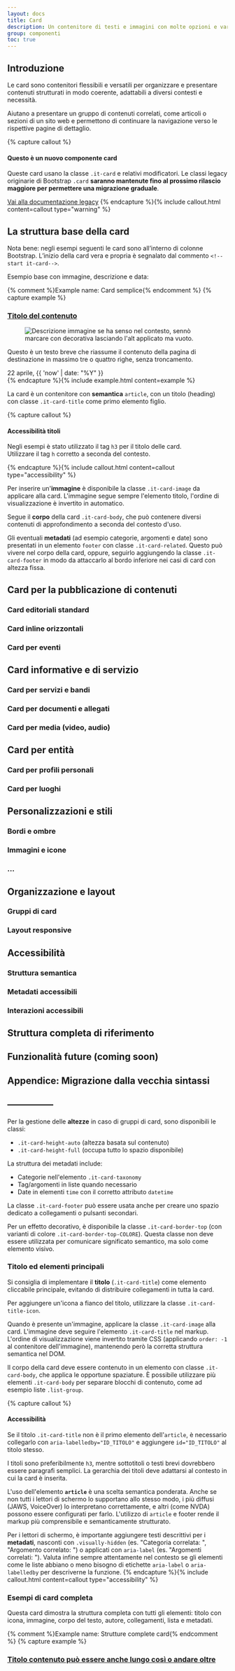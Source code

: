 ```yaml
---
layout: docs
title: Card
description: Un contenitore di testi e immagini con molte opzioni e varianti.
group: componenti
toc: true
---
```


## Introduzione
Le card sono contenitori flessibili e versatili per organizzare e presentare contenuti strutturati in modo coerente, adattabili a diversi contesti e necessità.

Aiutano a presentare un gruppo di contenuti correlati, come articoli o sezioni di un sito web e permettono di continuare la navigazione verso le rispettive pagine di dettaglio.

{% capture callout %}
#### Questo è un nuovo componente card
Queste card usano la classe `.it-card` e relativi modificatori. Le classi legacy originarie di Bootstrap `.card` **saranno mantenute fino al prossimo rilascio maggiore per permettere una migrazione graduale**. 

[Vai alla documentazione legacy](../card-old/)
{% endcapture %}{% include callout.html content=callout type="warning" %}

## La struttura base della card
Nota bene: negli esempi seguenti le card sono all’interno di colonne Bootstrap. 
L’inizio della card vera e propria è segnalato dal commento `<!--start it-card-->`.

Esempio base con immagine, descrizione e data:

{% comment %}Example name: Card semplice{% endcomment %}
{% capture example %}
<div class="row">
  <div class="col-12 col-md-6 mb-3 mb-md-4 col-lg-4">
    <!--start it-card-->
    <article class="it-card it-card-image rounded shadow-sm border">
      <!--card first child is the title (link)-->
      <h3 class="it-card-title no_toc">
        <a href="#">Titolo del contenuto</a>
      </h3>
      <!--card second child is the image (optional)-->
      <div class="it-card-image-wrapper">
        <div class="ratio ratio-16x9">
          <figure class="figure img-full">
            <img src="https://images.unsplash.com/photo-1595878715977-2e8f8df18ea8?q=80&w=1200" alt="Descrizione immagine se ha senso nel contesto, sennò marcare con decorativa lasciando l'alt applicato ma vuoto.">
          </figure>
        </div>
      </div>
      <!--card body content-->
      <div class="it-card-body">
        <p class="it-card-text">Questo è un testo breve che riassume il contenuto della pagina di destinazione in massimo tre o quattro righe, senza troncamento.</p>
      </div>
      <!--finally the card footer metadata-->
      <footer class="it-card-related it-card-footer">
        <time class="it-card-date" datetime="10/12/{{ 'now' | date: "%Y" }}">22 aprile, {{ 'now' | date: "%Y" }}</time>
      </footer>
    </article>
    <!--end it-card-->
  </div>
</div>
{% endcapture %}{% include example.html content=example %}

La card è un contenitore con **semantica** `article`, con un titolo (heading) con classe `.it-card-title` come primo elemento figlio.

{% capture callout %}

#### Accessibilità titoli

Negli esempi è stato utilizzato il tag `h3` per il titolo delle card. <br>
Utilizzare il tag `h` corretto a seconda del contesto.

{% endcapture %}{% include callout.html content=callout type="accessibility" %}

Per inserire un'**immagine** è disponibile la classe `.it-card-image` da applicare alla card. L'immagine segue sempre l'elemento titolo, l'ordine di visualizzazione è invertito in automatico. 

Segue il **corpo** della card `.it-card-body`, che può contenere diversi contenuti di approfondimento a seconda del contesto d'uso. 

Gli eventuali **metadati** (ad esempio categorie, argomenti e date) sono presentati in un elemento `footer` con classe `.it-card-related`. Questo può vivere nel corpo della card, oppure, seguirlo aggiungendo la classe `.it-card-footer` in modo da attaccarlo al bordo inferiore nei casi di card con altezza fissa.

## Card per la pubblicazione di contenuti

### Card editoriali standard

### Card inline orizzontali

### Card per eventi

## Card informative e di servizio

### Card per servizi e bandi

### Card per documenti e allegati

### Card per media (video, audio)

## Card per entità

### Card per profili personali

### Card per luoghi

## Personalizzazioni e stili

### Bordi e ombre

### Immagini e icone

### ...

## Organizzazione e layout

### Gruppi di card

### Layout responsive

## Accessibilità

### Struttura semantica

### Metadati accessibili

### Interazioni accessibili

## Struttura completa di riferimento

## Funzionalità future (coming soon)

## Appendice: Migrazione dalla vecchia sintassi


## —————


Per la gestione delle **altezze** in caso di gruppi di card, sono disponibili le classi: 
- `.it-card-height-auto` (altezza basata sul contenuto) 
- `.it-card-height-full` (occupa tutto lo spazio disponibile)


La struttura dei metadati include:

- Categorie nell'elemento `.it-card-taxonomy`
- Tag/argomenti in liste quando necessario
- Date in elementi `time` con il corretto attributo `datetime`

La classe `.it-card-footer` può essere usata anche per creare uno spazio dedicato a collegamenti o pulsanti secondari.

Per un effetto decorativo, è disponibile la classe `.it-card-border-top` (con varianti di colore `.it-card-border-top-COLORE`). Questa classe non deve essere utilizzata per comunicare significato semantico, ma solo come elemento visivo.





### Titolo ed elementi principali
Si consiglia di implementare il **titolo** (`.it-card-title`) come elemento cliccabile principale, evitando di distribuire collegamenti in tutta la card.

Per aggiungere un'icona a fianco del titolo, utilizzare la classe `.it-card-title-icon`.

Quando è presente un'immagine, applicare la classe `.it-card-image` alla card. L'immagine deve seguire l'elemento `.it-card-title` nel markup. L'ordine di visualizzazione viene invertito tramite CSS (applicando `order: -1` al contenitore dell'immagine), mantenendo però la corretta struttura semantica nel DOM.

Il corpo della card deve essere contenuto in un elemento con classe `.it-card-body`, che applica le opportune spaziature. È possibile utilizzare più elementi `.it-card-body` per separare blocchi di contenuto, come ad esempio liste `.list-group`.



{% capture callout %}
#### Accessibilità
Se il titolo `.it-card-title` non è il primo elemento dell'`article`, è necessario collegarlo con `aria-labelledby="ID_TITOLO"` e aggiungere `id="ID_TITOLO"` al titolo stesso.

I titoli sono preferibilmente `h3`, mentre sottotitoli o testi brevi dovrebbero essere paragrafi semplici. La gerarchia dei titoli deve adattarsi al contesto in cui la card è inserita.

L'uso dell'elemento **`article`** è una scelta semantica ponderata. Anche se non tutti i lettori di schermo lo supportano allo stesso modo, i più diffusi (JAWS, VoiceOver) lo interpretano correttamente, e altri (come NVDA) possono essere configurati per farlo. L'utilizzo di `article` e footer rende il markup più comprensibile e semanticamente strutturato.

Per i lettori di schermo, è importante aggiungere testi descrittivi per i **metadati**, nasconti con `.visually-hidden` (es. "Categoria correlata: ", "Argomento correlato: ") o applicati con `aria-label` (es. "Argomenti correlati: ").
Valuta infine sempre attentamente nel contesto se gli elementi come le liste abbiano o meno bisogno di etichette `aria-label` o `aria-labelledby` per descriverne la funzione.
{% endcapture %}{% include callout.html content=callout type="accessibility" %}

### Esempi di card completa

Questa card dimostra la struttura completa con tutti gli elementi: titolo con icona, immagine, corpo del testo, autore, collegamenti, lista e metadati.


{% comment %}Example name: Strutture complete card{% endcomment %}
{% capture example %}
<div class="row">
  <div class="col-12 col-md-6 mb-3 mb-md-4 col-lg-4">
    <!--start it-card-->
    <article class="it-card it-card-image it-card-border-top it-card-border-top-danger rounded shadow-sm border">
      <!--first element is the title-->
      <h3 class="it-card-title it-card-title-icon no_toc">
        <a href="#">Titolo contenuto può essere anche lungo così o andare oltre</a>
        <div><svg class="icon icon-primary" aria-hidden="true"><use href="{{ site.baseurl }}/dist/svg/sprites.svg#it-file"></use></svg></div>
      </h3>
      <!--second element is the image if present-->
      <div class="it-card-image-wrapper">
        <div class="ratio ratio-16x9">
          <figure class="figure img-full">
            <img src="https://placehold.co/357x190/0066cc/FFFFFF/?text=16x9" alt="Descrizione immagine se ha senso nel contesto, sennò marcare con decorativa lasciando l'alt applicato ma vuoto.">
          </figure>
        </div>
      </div>
      <!--follow the body-->
      <div class="it-card-body">
        <p class="it-card-subtitle">Sottotitolo o periodo</p>
        <address class="it-card-signature">di Maria Verde</address>
        <p class="it-card-text">Questo è un testo breve che riassume il contenuto della pagina di destinazione in massimo tre o quattro righe, senza troncamento.</p>
        <p class="it-card-text">Se ci fosse un secondo paragrafo <a href="#" class="it-card-link">con un link</a> questa è la resa visiva.</p>
        <dl class="it-card-description-list">
          <div>
            <dt>Email:</dt>
            <dd>me@mail.com</dd>
          </div>
          <div>
            <dt>Tel:</dt>
            <dd>340.4050600</dd>
          </div>
          <div>
            <dt>Indirizzo:</dt>
            <dd>Via della città, 5 - 00100 Città</dd>
          </div>
        </dl>
        <p><a href="#" class="it-card-link">Un link dentro un `p` con tipografia responsive</a></p>
        <ul role="list" class="list-group list-group-flush">
          <li class="list-group-item"><a href="#" class="it-card-link">Un link `.it-card-link in una lista</a></li>
          <li class="list-group-item"><a href="#">Un link normale sempre in lista</a></li>
          <li class="list-group-item">Un item lista senza link</li>
        </ul>
        <a href="#" class="it-card-link">Un link sparso</a>
        <a href="#" class="it-card-link">Un altro link</a>
        <a href="#" class="btn btn-primary">Una azione</a>
      </div>
      <footer class="it-card-related it-card-footer">
        <div class="it-card-taxonomy">
          <a href="#" class="it-card-category it-card-link link-secondary"><span class="visually-hidden">Categoria correlata: </span>Categoria</a>
          <ul class="it-card-chips chips-list" aria-label="Argomenti correlati: ">
            <li class="list-item"><a class="chip chip-simple chip-sm" href="#">
              <span class="visually-hidden">Argomento: </span><span class="chip-label">Sviluppo interfaccia</span>
            </a></li>
            <li class="list-item"><a class="chip chip-simple chip-sm" href="#">
              <span class="visually-hidden">Argomento: </span><span class="chip-label">Open source</span>
            </a></li>
            <li class="list-item"><a class="chip chip-simple chip-sm" href="#">
              <span class="visually-hidden">Argomento: </span><span class="chip-label">Progettazione interfaccia</span>
            </a></li>
          </ul>
        </div>
        <time class="it-card-date" datetime="10/12/{{ 'now' | date: "%Y" }}">12 ottobre, {{ 'now' | date: "%Y" }}</time>
      </footer>
      <div class="it-card-footer" aria-label="Azioni correlate:">
        <button type="button" class="btn btn-outline-secondary">Azione secondaria</button>
        <a href="#" class="it-card-link">Link secondario</a>
      </div>
    </article>
    <!--end it-card-->
  </div>
</div>
{% endcapture %}{% include example.html content=example %}

## Varianti comuni

Ecco alcuni esempi di configurazioni frequenti per le card:

1. Card con collegamento secondario nel piede
2. Card a tutta altezza (`.it-card-height-full`) con metadati a fine card
3. Card "servizio/bando" con stato delle lavorazioni e pulsante di azione secondaria
4. Card semplice di presentazione senza collegamenti

{% comment %}Example name: Strutture card{% endcomment %}
{% capture example %}
<div class="row">
  <div class="col-12 col-md-6 mb-3 mb-md-4 col-lg-4">
    <!--start it-card-->
    <article class="it-card it-card-image rounded border shadow-sm mb-3">
      <h3 class="it-card-title no_toc">
        <a href="#">Titolo h3</a>
      </h3>
      <div class="it-card-image-wrapper">
        <div class="ratio ratio-16x9">
          <figure class="figure img-full">
            <img src="https://placehold.co/357x190/0066cc/FFFFFF/?text=16x9" alt="Descrizione immagine se ha senso nel contesto, sennò marcare con decorativa lasciando l'alt applicato ma vuoto.">
          </figure>
        </div>
      </div>
      <div class="it-card-body">
        <p class="it-card-subtitle">Sottotitolo o periodo</p>
        <p class="it-card-text">Questo è un testo breve che riassume il contenuto della pagina di destinazione in massimo tre o quattro righe, senza troncamento.</p>
      </div>
      <div class="it-card-footer" aria-label="Link correlati:">
        <a href="#" class="it-card-link">Link secondario</a>
        <a href="#" class="it-card-link">Altro link secondario</a>
      </div>
    </article>
    <!--end it-card-->
    <!--start it-card-->
    <article class="it-card it-card-image rounded border shadow-sm">
      <h3 class="it-card-title no_toc">
        <a href="#">Titolo h3</a>
      </h3>
      <div class="it-card-image-wrapper">
        <div class="ratio ratio-custom" style="--bs-aspect-ratio: 20%;">
          <figure class="figure img-full">
            <img src="https://placehold.co/357x190/0066cc/FFFFFF/?text=Custom-5x1" alt="Descrizione immagine se ha senso nel contesto, sennò marcare con decorativa lasciando l'alt applicato ma vuoto.">
          </figure>
        </div>
      </div>
      <div class="it-card-body">
        <p class="it-card-text">Questo è un testo breve che riassume il contenuto della pagina di destinazione in massimo tre o quattro righe, senza troncamento.</p>
      </div>
    </article>
    <!--end it-card-->
  </div>
  <div class="col-12 col-md-6 mb-3 mb-md-4 col-lg-4">
    <!--start it-card-->
    <article class="it-card it-card-image it-card-height-full rounded border shadow-sm">
      <h3 class="it-card-title no_toc">
        <a href="#">Titolo h3</a>
      </h3>
      <div class="it-card-image-wrapper">
        <div class="ratio ratio-21x9">
          <figure class="figure img-full">
            <img src="https://placehold.co/357x190/0066cc/FFFFFF/?text=21x9" alt="Descrizione immagine se ha senso nel contesto, sennò marcare con decorativa lasciando l'alt applicato ma vuoto.">
          </figure>
        </div>
      </div>
      <div class="it-card-body">
        <address class="it-card-signature">di Maria Verde</address>
        <p class="it-card-text">Questo è un testo breve che riassume il contenuto della pagina di destinazione in massimo tre o quattro righe, senza troncamento.</p>
      </div>
      <footer class="it-card-related it-card-footer">
        <time class="it-card-date" datetime="10/12/{{ 'now' | date: "%Y" }}">12 ottobre, {{ 'now' | date: "%Y" }}</time>
      </footer>
    </article>
    <!--end it-card-->
  </div>
  <div class="col-12 col-md-6 mb-3 mb-md-4 col-lg-4">
    <!--start it-card-->
    <article class="it-card rounded shadow-sm border mb-3">
      <h4 class="it-card-title it-card-title-icon no_toc">
        <a href="#">Titolo lungo ad esempio di bando a cui poter partecipare h4</a>
        <div><svg class="icon icon-primary" aria-hidden="true"><use href="{{ site.baseurl }}/dist/svg/sprites.svg#it-file"></use></svg></div>
      </h4>
      <div class="it-card-body">
        <p class="it-card-subtitle">Sottotitolo o periodo</p>
        <p class="it-card-text">Questo è un testo breve che riassume il contenuto della pagina di destinazione in massimo tre o quattro righe, senza troncamento.</p>
      </div>
      <footer class="it-card-related it-card-footer">
        <div class="it-card-taxonomy">
          <div class="chip chip-simple chip-sm chip-success">
            <span class="visually-hidden">Stato della lavorazione: </span><span class="chip-label">Aperto</span>
          </div>
        </div>
        <span class="it-card-date text-warning"><strong>Scadenza: </strong><time class="it-card-date text-warning" datetime="10/12/{{ 'now' | date: "%Y" }}">31 gennaio, {{ 'now' | date: "%Y" }}</time></span>
      </footer>
      <div class="it-card-footer" aria-label="Azioni correlate:">
        <button type="button" class="btn btn-outline-secondary btn-icon">
          <span>Azione secondaria</span>
          <svg class="icon icon-secondary ms-1" aria-hidden="true"><use href="/dist/svg/sprites.svg#it-arrow-right"></use></svg>
        </button>
      </div>
    </article>
    <!--end it-card-->
    <!--start it-card-->
    <article class="it-card rounded shadow-sm border">
      <h4 class="it-card-title it-card-title-icon no_toc">
        Titolo solo descrittivo un po' lungo ad esempio h4
        <div><svg class="icon icon-secondary" aria-hidden="true"><use href="{{ site.baseurl }}/dist/svg/sprites.svg#it-file"></use></svg></div>
      </h4>
      <div class="it-card-body">
        <p class="it-card-subtitle">Sottotitolo o periodo</p>
        <p class="it-card-text">Questo è un testo breve che riassume il contenuto della pagina di destinazione in massimo tre o quattro righe, senza troncamento.</p>
      </div>
    </article>
    <!--end it-card-->
  </div>
</div>
{% endcapture %}{% include example.html content=example %}

## Card di tipo profilo

Utili ad esempio per indicare schede personale. Si attivano con la classe `.it-card-profile`. È da notare che la testata della card è costruita con classi di stile dedicate come `.it-card-profile-header` per nome e ruolo. L'immagine di profilo sulla destra è visualizzata integrando il componente avatar in una delle sue varianti. 

La lista di metadati del profilo è costruita utilizzando liste descrittive `.it-card-description-list` con ogni coppia di item`dd`-`dt` raccolta in un `div` contenitore. 

{% capture callout %}
#### Accessibilità titoli
I titoli `.it-card-profile-name` in questi esempi sono `h4`. La gerarchia dei titoli deve adattarsi ovviamente al contesto in cui la card è inserita.
{% endcapture %}{% include callout.html content=callout type="accessibility" %}

{% comment %}Example name: Card profilo{% endcomment %}
{% capture example %}

<div class="row">
  <div class="col-12 col-md-6 mb-3 mb-md-4 col-lg-4">
    <!--start it-card-->
    <article class="it-card it-card-profile rounded shadow-sm border">
      <div class="it-card-profile-header">
        <div class="it-card-profile">
          <h4 class="it-card-profile-name no_toc">
            <a href="#">Nome Personale</a>
          </h4>
          <p class="it-card-profile-role">Ruolo nell'organizzazione</p>
        </div>
        <div class="avatar size-lg">
          <p aria-hidden="true">NP</p>
        </div>
      </div>
      <div class="it-card-body">
        <dl class="it-card-description-list">
          <div>
            <dt>Area:</dt>
            <dd><a href="#">Nome dell'area di appartenenza</a></dd>
          </div>
          <div>
            <dt>Email:</dt>
            <dd>me@mail.com</dd>
          </div>
          <div>
            <dt>Tel:</dt>
            <dd>340.4050600</dd>
          </div>
          <div>
            <dt>Indirizzo:</dt>
            <dd>Via della città, 5 - 00100 Città</dd>
          </div>
        </dl>
      </div>
    </article>
    <!--end it-card-->
  </div>
  <div class="col-12 col-md-6 mb-3 mb-md-4 col-lg-4">
    <!--start it-card-->
    <article class="it-card it-card-profile it-card-border-top it-card-border-top-secondary rounded shadow-sm border">
      <div class="it-card-profile-header">
        <div class="it-card-profile">
          <h4 class="it-card-profile-name no_toc">
            <a href="#">Nome Personale</a>
          </h4>
          <p class="it-card-profile-role">Ruolo nell'organizzazione</p>
        </div>
        <div class="avatar size-xl">
          <p aria-hidden="true">NP</p>
        </div>
      </div>
      <div class="it-card-body">
        <dl class="it-card-description-list">
          <div>
            <dt>Area:</dt>
            <dd><a href="#">Nome dell'area di appartenenza</a></dd>
          </div>
          <div>
            <dt>Email:</dt>
            <dd>me@mail.com</dd>
          </div>
          <div>
            <dt>Tel:</dt>
            <dd>340.4050600</dd>
          </div>
          <div>
            <dt>Indirizzo:</dt>
            <dd>Via della città, 5 - 00100 Città</dd>
          </div>
        </dl>
      </div>
    </article>
    <!--end it-card-->
  </div>
</div>
{% endcapture %}{% include example.html content=example %}

## Card di tipo luogo

Utili ad esempio per indicare schede località. Si attivano con la classe `.it-card-site`. È da notare che la testata della card è costruita con classi di stile dedicate come `.it-card-place-header` per nome, tipologia ed eventuale indirizzo. 

Lo spazio per l'immagine sulla destra `.it-card-place-image` può essere usato anche per contenere un'icona. L'accortezza è racchiuderna dentro un `div` contenitore con wrapper `.it-card-place-icon-wrapper` che ne permetta i corretti allineamenti. 

La lista di metadati del luogo è costruita utilizzando liste descrittive `.it-card-description-list` con ogni coppia di item`dd`-`dt` raccolta in un `div` contenitore. 

È possibile combinare un piede con eventuali collegamenti o dettagli della mappa usando l'elemento `footer` con le classi dedicate `.it-card-related` e `it-card-footer`. Negli esempi è stato poi applicato un `.border-top` a questo elemento, opzionale.  

{% capture callout %}
#### Accessibilità
I titoli `.it-card-place-name` in questi esempi sono `h4`. La gerarchia dei titoli deve adattarsi ovviamente al contesto in cui la card è inserita.
{% endcapture %}{% include callout.html content=callout type="accessibility" %}

{% comment %}Example name: Card luogo{% endcomment %}
{% capture example %}

<div class="row">
  <div class="col-12 col-md-6 mb-3 mb-md-4 col-lg-4">
    <!--start it-card-->
    <article class="it-card it-card-place rounded shadow-sm border">
      <div class="it-card-place-header">
        <div class="it-card-place">
          <h4 class="it-card-place-name no_toc">
            <a href="#">Toponimo o luogo</a>
          </h4>
          <p class="it-card-place-type">Tipologia di luogo</p>
          <p class="it-card-place-address">Via della città, 5 - 00100 Città</p>
        </div>
        <div class="it-card-place-image ratio ratio-1x1">
          <div class="it-card-place-image-icon-wrapper">
            <svg class="icon icon-lg icon-padded icon-primary" aria-hidden="true"><use href="/dist/svg/sprites.svg#it-pa"></use></svg>
          </div>
        </div>
      </div>
      <div class="it-card-body">
        <dl class="it-card-description-list">
          <div>
            <dt>Email:</dt>
            <dd>me@mail.com</dd>
          </div>
          <div>
            <dt>Tel:</dt>
            <dd>340.4050600</dd>
          </div>
          <div>
            <dt>Indirizzo:</dt>
            <dd>Via della città, 5 - 00100 Città</dd>
          </div>
        </dl>
      </div>
    </article>
    <!--end it-card-->
  </div>
  <div class="col-12 col-md-6 mb-3 mb-md-4 col-lg-4">
    <!--start it-card-->
    <article class="it-card it-card-place it-card-border-top it-card-border-top-secondary rounded shadow-sm border mb-3">
      <div class="it-card-place-header">
        <div class="it-card-place">
          <h4 class="it-card-place-name no_toc">
            <a href="#">Toponimo o luogo</a>
          </h4>
          <p class="it-card-place-type">Tipologia di luogo</p>
          <p class="it-card-place-address">Via della città, 5 - 00100 Città</p>
        </div>
        <div class="it-card-place-image ratio ratio-1x1">
          <figure class="figure img-full">
            <img src="https://placehold.co/357x190/F4FAFB/0066cc/?text=1x1" alt="Descrizione immagine se ha senso nel contesto, sennò marcare con decorativa lasciando l'alt applicato ma vuoto.">
          </figure>
        </div>
      </div>
      <div class="it-card-body">
        <dl class="it-card-description-list">
          <div>
            <dt>Email:</dt>
            <dd>me@mail.com</dd>
          </div>
          <div>
            <dt>Tel:</dt>
            <dd>340.4050600</dd>
          </div>
          <div>
            <dt>Indirizzo:</dt>
            <dd>Via della città, 5 - 00100 Città</dd>
          </div>
        </dl>
      </div>
      <footer class="it-card-related it-card-footer border-top pt-3">
        <div style="flex-grow:1">
          <svg class="icon icon-sm icon-secondary" aria-hidden="true"><use href="/dist/svg/sprites.svg#it-map-marker"></use></svg>
          <strong>Distanza:</strong> 900 metri
        </div>
        <a href="#" target="_blank" class="it-card-link">
          Apri in mappa
          <span class="visually-hidden"> Toponimo o Luogo (si apre in una nuova finestra)</span>
          <svg class="icon icon-sm icon-secondary ms-2" aria-hidden="true"><use href="/dist/svg/sprites.svg#it-external-link"></use></svg>
        </a>
      </footer>
    </article>
    <!--end it-card-->
  </div>
</div>
{% endcapture %}{% include example.html content=example %}

## Varianti inline

Le varianti inline sono ideali per presentazioni editoriali, come in contesti di notizie o articoli correlati. Esistono due principali configurazioni:

- `.it-card-inline` - Layout orizzontale su schermi medio-grandi, verticale su mobile. Su mobile l'immagine prende le proporzioni definite con le classi `.ratio-`. È consigliabile utilizzare queries sensibili al @container piuttosto che al viewport, per permetterne lo sviluppo orizzontale solo se lo spazio a disposizione è sufficiente. 
- `.it-card-inline-mini` - Layout orizzontale mantenuto anche su dispositivi mobili. Utile per piccole card editoriali secondarie. 

È possibile combinare questi formati con il layout standard e applicare `.it-card-inline-reverse` per invertire l'ordine degli elementi (con l'immagine a destra anziché a sinistra).

{% comment %}Example name: Varianti inline{% endcomment %}
{% capture example %}
<div class="row">
  <div class="col-12 col-md-6 mb-3 mb-md-4 col-lg-4">
    <!--start it-card-->
    <article class="it-card it-card-inline it-card-inline-mini it-card-image rounded shadow-sm border mb-3">
     <!--first element is all the card content: title + footer-->
      <div class="it-card-inline-content">
        <h3 class="it-card-title no_toc">
          <a href="#">Titolo contenuto può essere anche lungo così o andare oltre</a>
        </h3>
        <footer class="it-card-related it-card-footer">
          <div class="it-card-taxonomy">
            <a href="#" class="it-card-category it-card-link link-secondary"><span class="visually-hidden">Categoria correlata: </span>Categoria</a>
          </div>
          <time class="it-card-date" datetime="10/12/{{ 'now' | date: "%Y" }}">12 ottobre, {{ 'now' | date: "%Y" }}</time>
        </footer>
      </div>
      <!--second element is the image if present-->
      <div class="it-card-image-wrapper">
        <div class="ratio ratio-1x1">
          <figure class="figure img-full">
            <img src="https://placehold.co/357x190/0066cc/FFFFFF/?text=I" alt="Descrizione immagine se ha senso nel contesto, sennò marcare con decorativa lasciando l'alt applicato ma vuoto.">
          </figure>
        </div>
      </div>
    </article>
    <!--end it-card-->
    <!--start it-card-->
    <article class="it-card it-card-inline it-card-inline-mini it-card-inline-reverse it-card-image rounded shadow-sm border">
     <!--first element is all the card content: title + footer-->
      <div class="it-card-inline-content">
        <h3 class="it-card-title no_toc">
          <a href="#">Titolo breve</a>
        </h3>
        <footer class="it-card-related it-card-footer">
          <div class="it-card-taxonomy">
            <a href="#" class="it-card-category it-card-link link-secondary"><span class="visually-hidden">Categoria correlata: </span>Categoria</a>
          </div>
          <time class="it-card-date" datetime="10/12/{{ 'now' | date: "%Y" }}">12 ottobre, {{ 'now' | date: "%Y" }}</time>
        </footer>
      </div>
      <!--second element is the image if present-->
      <div class="it-card-image-wrapper">
        <div class="ratio ratio-1x1">
          <figure class="figure img-full">
            <img src="https://placehold.co/357x190/0066cc/FFFFFF/?text=I" alt="Descrizione immagine se ha senso nel contesto, sennò marcare con decorativa lasciando l'alt applicato ma vuoto.">
          </figure>
        </div>
      </div>
    </article>
    <!--end it-card-->
  </div>
  <div class="col-12 col-md-6 mb-3 mb-md-4 col-lg-8">
    <!--start it-card-->
    <article class="it-card it-card-inline it-card-image rounded shadow-sm border mb-3">
     <!--first element is all the card content-->
      <div class="it-card-inline-content">
        <h3 class="it-card-title no_toc">
          <a href="#">Titolo breve</a>
        </h3>
        <div class="it-card-body">
          <p class="it-card-subtitle">Sottotitolo o periodo</p>
          <p class="it-card-text">Questo è un testo breve.</p>
        </div>
        <footer class="it-card-related it-card-footer">
          <div class="it-card-taxonomy">
            <a href="#" class="it-card-category it-card-link link-secondary"><span class="visually-hidden">Categoria correlata: </span>Categoria</a>
          </div>
          <time class="it-card-date" datetime="10/12/{{ 'now' | date: "%Y" }}">12 ottobre, {{ 'now' | date: "%Y" }}</time>
        </footer>
        <div class="it-card-footer" aria-label="Azioni correlate:">
          <a href="#" class="it-card-link">Link secondario</a>
          <a href="#" class="it-card-link">Link secondario</a>
        </div>
      </div>
      <!--second element is the image if present-->
      <div class="it-card-image-wrapper">
        <div class="ratio ratio-16x9">
          <figure class="figure img-full">
            <img src="https://placehold.co/357x190/0066cc/FFFFFF/?text=Img" alt="Descrizione immagine se ha senso nel contesto, sennò marcare con decorativa lasciando l'alt applicato ma vuoto.">
          </figure>
        </div>
      </div>
    </article>
    <!--end it-card-->
    <!--start it-card-->
    <article class="it-card it-card-inline it-card-inline-reverse it-card-image rounded shadow-sm border">
     <!--first element is all the card content-->
      <div class="it-card-inline-content">
        <h3 class="it-card-title no_toc">
          <a href="#">Titolo contenuto può essere anche lungo così o andare oltre</a>
        </h3>
        <div class="it-card-body">
          <p class="it-card-subtitle">Sottotitolo o periodo</p>
          <p class="it-card-text">Questo è un testo breve che riassume il contenuto della pagina di destinazione in massimo tre o quattro righe, senza troncamento.</p>
        </div>
        <footer class="it-card-related it-card-footer">
          <div class="it-card-taxonomy">
            <a href="#" class="it-card-category it-card-link link-secondary"><span class="visually-hidden">Categoria correlata: </span>Categoria</a>
          </div>
          <time class="it-card-date" datetime="10/12/{{ 'now' | date: "%Y" }}">12 ottobre, {{ 'now' | date: "%Y" }}</time>
        </footer>
        <div class="it-card-footer" aria-label="Azioni correlate:">
          <a href="#" class="it-card-link">Link secondario</a>
          <a href="#" class="it-card-link">Link secondario</a>
        </div>
      </div>
      <!--second element is the image if present-->
      <div class="it-card-image-wrapper">
        <div class="ratio ratio-1x1">
          <figure class="figure img-full">
            <img src="https://placehold.co/357x190/0066cc/FFFFFF/?text=Img" alt="Descrizione immagine se ha senso nel contesto, sennò marcare con decorativa lasciando l'alt applicato ma vuoto.">
          </figure>
        </div>
      </div>
    </article>
    <!--end it-card-->
  </div>
</div>
{% endcapture %}{% include example.html content=example %}

## Stili di presentazione

### Bordi e ombre

La configurazione base delle card prevede un bordo (`.border`) e un'ombra leggera (`.shadow-sm`).
Per aumentare la separazione visiva dal contesto, è possibile utilizzare ombre più evidenti:

- `.shadow` - ombra media
- `.shadow-lg` - ombra pronunciata

Quando si utilizzano ombre più evidenti, è possibile rimuovere il bordo se la distinzione dallo sfondo è sufficientemente chiara.

{% capture callout %}

#### Accessibilità: contrasto con lo sfondo

Per garantire una buona accessibilità, è consigliabile mantenere un rapporto di contrasto di almeno 3:1 tra la card e lo sfondo. Le combinazioni di bordi, ombre e colori di sfondo aiutano a raggiungere questo obiettivo. 

{% endcapture %}{% include callout.html content=callout type="accessibility" %}

{% comment %}Example name: Strutture card{% endcomment %}
{% capture example %}
<div class="row">
  <div class="col-12 col-md-6 mb-3 mb-md-4 col-lg-4">
    <!--start it-card-->
    <article class="it-card rounded shadow-sm border">
      <h3 class="it-card-title no_toc">
        <a href="#">Titolo h3</a>
      </h3>
      <div class="it-card-body">
        <p class="it-card-text">Questo è un testo breve che riassume il contenuto della pagina di destinazione in massimo tre o quattro righe, senza troncamento.</p>
      </div>
      <footer class="it-card-related it-card-footer">
        <time class="it-card-date" datetime="10/12/{{ 'now' | date: "%Y" }}">12 ottobre, {{ 'now' | date: "%Y" }}</time>
      </footer>
    </article>
    <!--end it-card-->
  </div>
  <div class="col-12 col-md-6 mb-3 mb-md-4 col-lg-4">
    <!--start it-card-->
    <article class="it-card rounded shadow border">
      <h3 class="it-card-title no_toc">
        <a href="#">Titolo h3</a>
      </h3>
      <div class="it-card-body">
        <p class="it-card-text">Questo è un testo breve che riassume il contenuto della pagina di destinazione in massimo tre o quattro righe, senza troncamento.</p>
      </div>
      <footer class="it-card-related it-card-footer">
        <time class="it-card-date" datetime="10/12/{{ 'now' | date: "%Y" }}">12 ottobre, {{ 'now' | date: "%Y" }}</time>
      </footer>
    </article>
    <!--end it-card-->
  </div>
  <div class="col-12 col-md-6 mb-3 mb-md-4 col-lg-4">
    <!--start it-card-->
    <article class="it-card rounded shadow-lg border">
      <h3 class="it-card-title no_toc">
        <a href="#">Titolo h3</a>
      </h3>
      <div class="it-card-body">
        <p class="it-card-text">Questo è un testo breve che riassume il contenuto della pagina di destinazione in massimo tre o quattro righe, senza troncamento.</p>
      </div>
      <footer class="it-card-related it-card-footer">
        <time class="it-card-date" datetime="10/12/{{ 'now' | date: "%Y" }}">12 ottobre, {{ 'now' | date: "%Y" }}</time>
      </footer>
    </article>
    <!--end it-card-->
  </div>
</div>
<div class="row">
  <div class="col-12 col-md-6 mb-3 mb-md-4 col-lg-4">
    <!--start it-card-->
    <article class="it-card rounded shadow-sm">
      <h3 class="it-card-title no_toc">
        <a href="#">Titolo h3</a>
      </h3>
      <div class="it-card-body">
        <p class="it-card-text">Questo è un testo breve che riassume il contenuto della pagina di destinazione in massimo tre o quattro righe, senza troncamento.</p>
      </div>
      <footer class="it-card-related it-card-footer">
        <time class="it-card-date" datetime="10/12/{{ 'now' | date: "%Y" }}">12 ottobre, {{ 'now' | date: "%Y" }}</time>
      </footer>
    </article>
    <!--end it-card-->
  </div>
  <div class="col-12 col-md-6 mb-3 mb-md-4 col-lg-4">
    <!--start it-card-->
    <article class="it-card rounded shadow">
      <h3 class="it-card-title no_toc">
        <a href="#">Titolo h3</a>
      </h3>
      <div class="it-card-body">
        <p class="it-card-text">Questo è un testo breve che riassume il contenuto della pagina di destinazione in massimo tre o quattro righe, senza troncamento.</p>
      </div>
      <footer class="it-card-related it-card-footer">
        <time class="it-card-date" datetime="10/12/{{ 'now' | date: "%Y" }}">12 ottobre, {{ 'now' | date: "%Y" }}</time>
      </footer>
    </article>
    <!--end it-card-->
  </div>
  <div class="col-12 col-md-6 mb-3 mb-md-4 col-lg-4">
    <!--start it-card-->
    <article class="it-card rounded shadow-lg">
      <h3 class="it-card-title no_toc">
        <a href="#">Titolo h3</a>
      </h3>
      <div class="it-card-body">
        <p class="it-card-text">Questo è un testo breve che riassume il contenuto della pagina di destinazione in massimo tre o quattro righe, senza troncamento.</p>
      </div>
      <footer class="it-card-related it-card-footer">
        <time class="it-card-date" datetime="10/12/{{ 'now' | date: "%Y" }}">12 ottobre, {{ 'now' | date: "%Y" }}</time>
      </footer>
    </article>
    <!--end it-card-->
  </div>
</div>
{% endcapture %}{% include example.html content=example %}

## Gruppi di card

Gruppi di card con layout responsive usando `.it-card-group` in un `div` contenitore.

{% comment %}Example name: Gruppi di card responsive{% endcomment %}
{% capture example %}
<div>
  <div class="it-card-group">
    <article class="it-card rounded shadow-sm border">
      <h3 class="it-card-title no_toc">
        <a href="#">Titolo della prima card</a>
      </h3>
      <div class="it-card-body">
        <p class="it-card-text">Questo è un testo breve che riassume il contenuto della pagina di destinazione.</p>
      </div>
      <footer class="it-card-related it-card-footer">
        <div class="it-card-taxonomy">
          <a href="#" class="it-card-category it-card-link link-secondary"><span class="visually-hidden">Categoria correlata: </span>Categoria</a>
        </div>
        <time class="it-card-date" datetime="10/12/{{ 'now' | date: "%Y" }}">12 ottobre, {{ 'now' | date: "%Y" }}</time>
      </footer>
    </article>
    <article class="it-card rounded shadow-sm border">
      <h3 class="it-card-title no_toc">
        <a href="#">Titolo della seconda card</a>
      </h3>
      <div class="it-card-body">
        <p class="it-card-text">Questo è un testo breve che riassume il contenuto della pagina di destinazione.</p>
      </div>
      <footer class="it-card-related it-card-footer">
        <div class="it-card-taxonomy">
          <a href="#" class="it-card-category it-card-link link-secondary"><span class="visually-hidden">Categoria correlata: </span>Categoria</a>
        </div>
        <time class="it-card-date" datetime="10/12/{{ 'now' | date: "%Y" }}">12 ottobre, {{ 'now' | date: "%Y" }}</time>
      </footer>
    </article>
    <article class="it-card rounded shadow-sm border">
      <h3 class="it-card-title no_toc">
        <a href="#">Titolo della terza card</a>
      </h3>
      <div class="it-card-body">
        <p class="it-card-text">Questo è un testo breve che riassume il contenuto della pagina di destinazione.</p>
      </div>
      <footer class="it-card-related it-card-footer">
        <time class="it-card-date" datetime="10/12/{{ 'now' | date: "%Y" }}">12 ottobre, {{ 'now' | date: "%Y" }}</time>
      </footer>
    </article>
  </div>
</div>
{% endcapture %}{% include example.html content=example %}

### Numero di colonne specifiche

Usando `.it-card-group-N-cols`.
  
{% comment %}Example name: Gruppi di card con colonne specifiche{% endcomment %}
{% capture example %}
<div>
  <div class="it-card-group it-card-group-3-cols">
    <article class="it-card rounded shadow-sm border">
      <h3 class="it-card-title no_toc">
        <a href="#">Card in due colonne</a>
      </h3>
      <div class="it-card-body">
        <p class="it-card-text">Questo gruppo mostra sempre due colonne su schermi medi e grandi.</p>
      </div>
    </article>
    <article class="it-card it-card-image rounded shadow-sm border">
      <h3 class="it-card-title no_toc">
        <a href="#">Card in due colonne</a>
      </h3>
      <div class="it-card-body">
        <p class="it-card-text">Questo gruppo mostra sempre due colonne su schermi medi e grandi.</p>
      </div>
    </article>
  </div>
</div>
{% endcapture %}{% include example.html content=example %}

### Centrate orizzontalmente

Usando `.it-card-group-center`.

{% comment %}Example name: Gruppi di card centrate{% endcomment %}
{% capture example %}  
<div>
  <div class="it-card-group it-card-group-3-cols it-card-group-center">
    <article class="it-card rounded shadow-sm border">
      <h3 class="it-card-title no_toc">
        <a href="#">Card centrata</a>
      </h3>
      <div class="it-card-body">
        <p class="it-card-text">Questo gruppo ha le card centrate nella pagina.</p>
      </div>
    </article>
    <article class="it-card rounded shadow-sm border">
      <h3 class="it-card-title no_toc">
        <a href="#">Card centrata</a>
      </h3>
      <div class="it-card-body">
        <p class="it-card-text">Questo gruppo ha le card centrate nella pagina.</p>
      </div>
    </article>
  </div>
</div>
{% endcapture %}{% include example.html content=example %}

## Gruppi di card con Container Queries (Sperimentale)

Questo gruppo di card utilizza Container Queries `.it-card-group-container-aware` per adattarsi alla dimensione del contenitore invece che alla viewport. Ridimensiona la finestra del browser o prova a visualizzare questa pagina su dispositivi di diverse dimensioni per vedere la differenza.

Le Container Queries sono una tecnologia CSS moderna supportata nella maggior parte dei browser recenti. Per i browser che non supportano questa funzionalità, viene automaticamente applicato un fallback basato su Media Queries standard.

{% comment %}Example name: Gruppi di card con Container Queries{% endcomment %}
{% capture example %}
<div>
  <div class="it-card-group it-card-group-container-aware">
    <article class="it-card rounded shadow-sm border">
      <h3 class="it-card-title no_toc">
        <a href="#">Card con Container Queries</a>
      </h3>
      <div class="it-card-body">
        <p class="it-card-text">Questa card si adatta alla dimensione del suo contenitore, non della viewport.</p>
      </div>
      <footer class="it-card-related it-card-footer">
        <div class="it-card-taxonomy">
          <a href="#" class="it-card-category it-card-link link-secondary"><span class="visually-hidden">Categoria correlata: </span>Categoria</a>
        </div>
        <time class="it-card-date" datetime="10/12/{{ 'now' | date: "%Y" }}">12 ottobre, {{ 'now' | date: "%Y" }}</time>
      </footer>
    </article>
    <article class="it-card rounded shadow-sm border">
      <h3 class="it-card-title no_toc">
        <a href="#">Card con Container Queries</a>
      </h3>
      <div class="it-card-body">
        <p class="it-card-text">Questa card si adatta alla dimensione del suo contenitore, non della viewport.</p>
      </div>
      <footer class="it-card-related it-card-footer">
        <div class="it-card-taxonomy">
          <a href="#" class="it-card-category it-card-link link-secondary"><span class="visually-hidden">Categoria correlata: </span>Categoria</a>
        </div>
        <time class="it-card-date" datetime="10/12/{{ 'now' | date: "%Y" }}">12 ottobre, {{ 'now' | date: "%Y" }}</time>
      </footer>
    </article>
    <article class="it-card rounded shadow-sm border">
      <h3 class="it-card-title no_toc">
        <a href="#">Card con Container Queries</a>
      </h3>
      <div class="it-card-body">
        <p class="it-card-text">Questa card si adatta alla dimensione del suo contenitore, non della viewport.</p>
      </div>
      <footer class="it-card-related it-card-footer">
        <div class="it-card-taxonomy">
          <a href="#" class="it-card-category it-card-link link-secondary"><span class="visually-hidden">Categoria correlata: </span>Categoria</a>
        </div>
        <time class="it-card-date" datetime="10/12/{{ 'now' | date: "%Y" }}">12 ottobre, {{ 'now' | date: "%Y" }}</time>
      </footer>
    </article>
    <article class="it-card rounded shadow-sm border">
      <h3 class="it-card-title no_toc">
        <a href="#">Card con Container Queries</a>
      </h3>
      <div class="it-card-body">
        <p class="it-card-text">Questa card si adatta alla dimensione del suo contenitore, non della viewport.</p>
      </div>
      <footer class="it-card-related it-card-footer">
        <div class="it-card-taxonomy">
          <a href="#" class="it-card-category it-card-link link-secondary"><span class="visually-hidden">Categoria correlata: </span>Categoria</a>
        </div>
        <time class="it-card-date" datetime="10/12/{{ 'now' | date: "%Y" }}">12 ottobre, {{ 'now' | date: "%Y" }}</time>
      </footer>
    </article>
  </div>
</div>
{% endcapture %}{% include example.html content=example %}

#### Confronto in colonne diverse

Qui puoi esplorare come lo stesso gruppo di card "container-aware" si adatta a diverse larghezze di colonna, permettendo di realizzare layout complessi:

{% comment %}Example name: Gruppi di card con Container Queries in colonne diverse{% endcomment %}
{% capture example %}
  <div class="row">
    <div class="col-12 col-lg-8 mb-4">
      <div class="p-3 bg-light">
        <div class="it-card-group it-card-group-container-aware">
          <article class="it-card rounded shadow-sm border">
            <h3 class="it-card-title no_toc">
              <a href="#">Card in colonna larga</a>
            </h3>
            <div class="it-card-body">
              <p class="it-card-text">In questa colonna larga, le card si distribuiscono su più colonne.</p>
            </div>
          </article>
          <article class="it-card rounded shadow-sm border">
            <h3 class="it-card-title no_toc">
              <a href="#">Card in colonna larga</a>
            </h3>
            <div class="it-card-body">
              <p class="it-card-text">In questa colonna larga, le card si distribuiscono su più colonne.</p>
            </div>
          </article>
          <article class="it-card rounded shadow-sm border">
            <h3 class="it-card-title no_toc">
              <a href="#">Card in colonna larga</a>
            </h3>
            <div class="it-card-body">
              <p class="it-card-text">In questa colonna larga, le card si distribuiscono su più colonne.</p>
            </div>
          </article>
        </div>
      </div>
    </div>
    <div class="col-12 col-lg-4 mb-4">
      <div class="p-3 bg-light">
        <div class="it-card-group it-card-group-container-aware">
          <article class="it-card rounded shadow-sm border">
            <h3 class="it-card-title no_toc">
              <a href="#">Card in colonna stretta</a>
            </h3>
            <div class="it-card-body">
              <p class="it-card-text">In questa colonna stretta, le card si dispongono su una singola colonna.</p>
            </div>
          </article>
          <article class="it-card rounded shadow-sm border">
            <h3 class="it-card-title no_toc">
              <a href="#">Card in colonna stretta</a>
            </h3>
            <div class="it-card-body">
              <p class="it-card-text">In questa colonna stretta, le card si dispongono su una singola colonna.</p>
            </div>
          </article>
          <article class="it-card rounded shadow-sm border">
            <h3 class="it-card-title no_toc">
              <a href="#">Card in colonna stretta</a>
            </h3>
            <div class="it-card-body">
              <p class="it-card-text">In questa colonna stretta, le card si dispongono su una singola colonna.</p>
            </div>
          </article>
        </div>
      </div>
    </div>
  </div>
{% endcapture %}{% include example.html content=example %}
